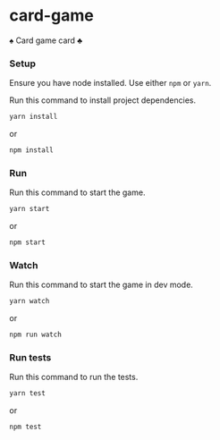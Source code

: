 # card-game
♠️ Card game card ♣️

### Setup
Ensure you have node installed. Use either `npm` or `yarn`.

Run this command to install project dependencies.
```bash
yarn install
```
or
```bash
npm install
```

### Run
Run this command to start the game.
```bash
yarn start
```
or
```bash
npm start
```

### Watch
Run this command to start the game in dev mode.
```bash
yarn watch
```
or
```bash
npm run watch
```

### Run tests
Run this command to run the tests.
```bash
yarn test
```
or
```bash
npm test
```
